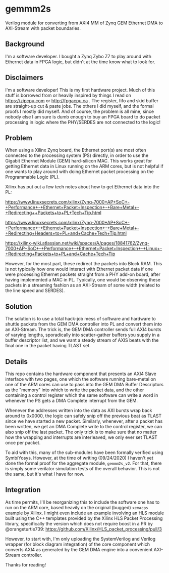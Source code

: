 # gemmm2s

Verilog module for converting from AXI4 MM of Zynq GEM Ethernet DMA to AXI-Stream with packet boundaries.

## Background

I'm a software developer.  I bought a Zynq Zybo Z7 to play around with Ethernet data in
FPGA logic, but didn't at the time know what to look for.

## Disclaimers

I'm a software developer!  This is my first hardware project.  Much of this stuff is
borrowed from or heavily inspired by things I read on https://zipcpu.com or
http://fpgacpu.ca .  The register, fifo and skid buffer are straight-up cut & paste jobs.
The others I did myself, and the formal proofs I mostly did myself.  And of course, the
problem is all mine, since nobody else I am sure is dumb enough to buy an FPGA board to
do packet processing in logic where the PHY/SERDES are not connected to the logic!

## Problem

When using a Xilinx Zynq board, the Ethernet port(s) are most often connected to the
processing system (PS) directly, in order to use the Gigabit Ethernet Module (GEM)
hard-silicon MAC.  This works great for getting Ethernet data in Linux running on the
ARM cores, but is not helpful if one wants to play around with doing Ethernet packet
processing on the Programmable Logic (PL).

Xilinx has put out a few tech notes about how to get Ethernet data into the PL:

https://www.linuxsecrets.com/xilinx/Zynq-7000+AP+SoC+-+Performance+-+Ethernet+Packet+Inspection+-+Bare+Metal+-+Redirecting++Packets+to+PL+Tech+Tip.html

https://www.linuxsecrets.com/xilinx/Zynq-7000+AP+SoC+-+Performance+-+Ethernet+Packet+Inspection+-+Bare+Metal+-+Redirecting+Headers+to+PL+and+Cache+Tech+Tip.html

https://xilinx-wiki.atlassian.net/wiki/spaces/A/pages/18841762/Zynq-7000+AP+SoC+-+Performance+-+Ethernet+Packet+Inspection+-+Linux+-+Redirecting+Packets+to+PL+and+Cache+Tech+Tip

However, for the most part, these redirect the packets into Block RAM.  This is not
typically how one would interact with Ethernet packet data if one were processing
Ethernet packets straight from a PHY add-on board, after having implemented a MAC in PL.
Typically, one would be observing these packets in a streaming fashion as an AXI-Stream
of some width (related to the line speed and SERDES).

## Solution

The solution is to use a total hack-job mess of software and hardware to shuttle packets
from the GEM DMA controller into PL and convert them into an AXI-Stream.  The trick is, the
GEM DMA controller sends full AXI4 bursts of varying lengths, sporadically into scatter-gather
buffers you supply in a buffer descriptor list, and we want a steady stream of AXIS beats
with the final one in the packet having TLAST set.

## Details

This repo contains the hardware component that presents an AXI4 Slave interface with two
pages, one which the software running bare-metal on one of the ARM cores can use to
pass into the GEM DMA Buffer Descriptors as the "memory" into which to write the packet
data, and the other containing a control register which the same software can write a word
in whenever the PS gets a DMA Complete interrupt from the GEM.

Whenever the addresses written into the data as AXI bursts wrap back around to 0x0000, the
logic can safely snip off the previous beat as TLAST since we have started a new packet.
Similarly, whenever, after a packet has been written, we get an DMA Complete write to the
control register, we can also snip off the last packet.  The only trick is to make sure
that no matter how the wrapping and interrupts are interleaved, we only ever set TLAST
once per packet.

To aid with this, many of the sub-modules have been formally verified using SymbiYosys.
However, at the time of writing (09/24/2020) I haven't yet done the formal proof for
the aggregate module, `gemmm2s_v2`.  For that, there is simply some verilator simulation
tests of the overall behavior.  This is not the same, but it's what I have for now.

## Integration

As time permits, I'll be reorganizing this to include the software one has to run on the
ARM core, based heavily on the original (bugged) `xemacps` example by Xilinx.  I might
even include an example involving an HLS module built using the C++ templates provided
by the Xilinx HLS Packet Processing library, specifically the version which does not
require boost in a PR by @orangeturtle739: https://github.com/Xilinx/HLS_packet_processing/pull/3

However, to start with, I'm only uploading the SystemVerilog and Verilog wrapper (for block
diagram integration) of the core component which converts AXI4 as generated by the GEM DMA
engine into a convenient AXI-Stream controller.

Thanks for reading!
